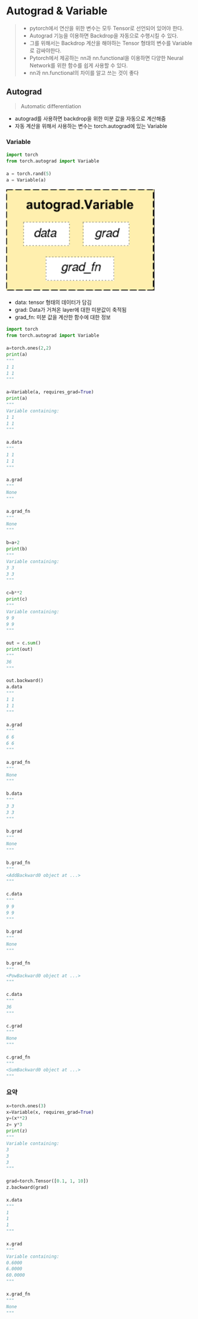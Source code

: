 # Autograd & Variable

> - pytorch에서 연산을 위한 변수는 모두 Tensor로 선언되어 있어야 한다.
> - Autograd 기능을 이용하면 Backdrop을 자동으로 수행시킬 수 있다.
> - 그를 위해서는 Backdrop 계산을 해야하는 Tensor 형태의 변수를 Variable로 감싸야한다.
> - Pytorch에서 제공하는 nn과 nn.functional을 이용하면 다양한 Neural Network를 위한 함수를 쉽게 사용할 수 있다.
> - nn과 nn.functional의 차이를 알고 쓰는 것이 좋다

## Autograd

>Automatic differentiation

- autograd를 사용하면 backdrop을 위한 미분 값을 자동으로 계산해줌
- 자동 계산을 위해서 사용하는 변수는 torch.autograd에 있는 Variable



### Variable

```python
import torch
from torch.autograd import Variable

a = torch.rand(5)
a = Variable(a)
```



![Autograd: 미분 자동화](Variable.png)

- data:  tensor 형태의 데이터가 담김
- grad: Data가 거쳐온 layer에 대한 미분값이 축적됨
- grad_fn: 미분 값을 계산한 함수에 대한 정보



```python
import torch
from torch.autograd import Variable

a=torch.ones(2,2)
print(a)
"""
1 1
1 1
"""

a=Variable(a, requires_grad=True)
print(a)
"""
Variable containing:
1 1
1 1
"""

a.data
"""
1 1
1 1
"""

a.grad
"""
None
"""

a.grad_fn
"""
None
"""

b=a+2
print(b)
"""
Variable containing:
3 3
3 3
"""

c=b**2
print(c)
"""
Variable containing:
9 9
9 9
"""

out = c.sum()
print(out)
"""
36
"""

out.backward()
a.data
"""
1 1
1 1
"""

a.grad
"""
6 6
6 6
"""

a.grad_fn
"""
None
"""

b.data
"""
3 3
3 3
"""

b.grad
"""
None
"""

b.grad_fn
"""
<AddBackward0 object at ...>
"""

c.data
"""
9 9 
9 9 
"""

b.grad
"""
None
"""

b.grad_fn
"""
<PowBackward0 object at ...>
"""

c.data
"""
36
"""

c.grad
"""
None
"""

c.grad_fn
"""
<SumBackward0 object at ...>
"""
```



### 요약

```python
x=torch.ones(3)
x=Variable(x, requires_grad=True)
y=(x**2)
z= y*3
print(z)
"""
Variable containing:
3
3
3
"""

grad=torch.Tensor([0.1, 1, 10])
z.backward(grad)

x.data
"""
1
1
1
"""

x.grad
"""
Variable containing:
0.6000
6.0000
60.0000
"""

x.grad_fn
"""
None
"""
```

